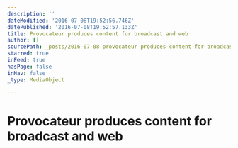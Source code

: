 ```yaml
---
description: ''
dateModified: '2016-07-08T19:52:56.746Z'
datePublished: '2016-07-08T19:52:57.133Z'
title: Provocateur produces content for broadcast and web
author: []
sourcePath: _posts/2016-07-08-provocateur-produces-content-for-broadcast-and-web.md
starred: true
inFeed: true
hasPage: false
inNav: false
_type: MediaObject

---
```

# **Provocateur produces content for broadcast and web**